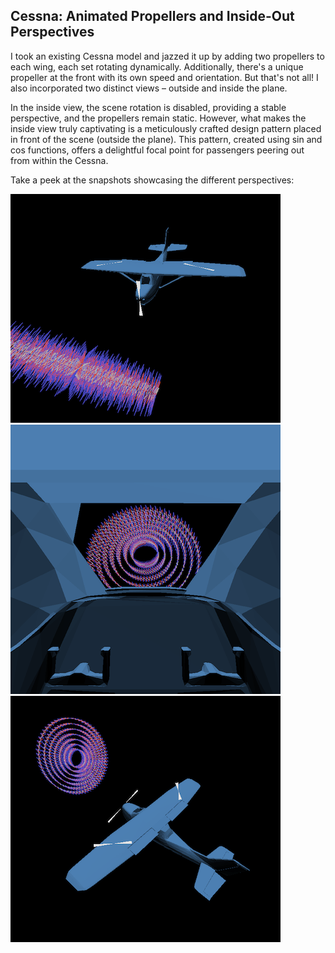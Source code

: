 ## Cessna: Animated Propellers and Inside-Out Perspectives

I took an existing Cessna model and jazzed it up by adding two propellers to each wing, each set rotating dynamically. Additionally, there's a unique propeller at the front with its own speed and orientation. But that's not all! I also incorporated two distinct views – outside and inside the plane. 

In the inside view, the scene rotation is disabled, providing a stable perspective, and the propellers remain static. However, what makes the inside view truly captivating is a meticulously crafted design pattern placed in front of the scene (outside the plane). This pattern, created using sin and cos functions, offers a delightful focal point for passengers peering out from within the Cessna.

Take a peek at the snapshots showcasing the different perspectives: 

![alt text](https://github.com/nirmit-1606/Intro-to-Graphics/blob/main/CessnaModelAnimation/img/img1.png?raw=true)
![alt text](https://github.com/nirmit-1606/Intro-to-Graphics/blob/main/CessnaModelAnimation/img/img2.png?raw=true)
![alt text](https://github.com/nirmit-1606/Intro-to-Graphics/blob/main/CessnaModelAnimation/img/img3.png?raw=true)
